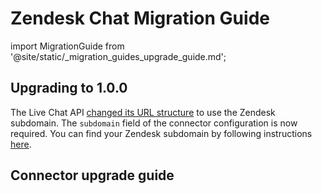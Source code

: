 # Zendesk Chat Migration Guide

import MigrationGuide from '@site/static/_migration_guides_upgrade_guide.md';

## Upgrading to 1.0.0

The Live Chat API [changed its URL structure](https://developer.zendesk.com/api-reference/live-chat/introduction/) to use the Zendesk subdomain.
The `subdomain` field of the connector configuration is now required.
You can find your Zendesk subdomain by following instructions [here](https://support.zendesk.com/hc/en-us/articles/4409381383578-Where-can-I-find-my-Zendesk-subdomain).

## Connector upgrade guide

<MigrationGuide />
